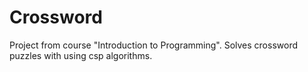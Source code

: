 # Crossword
Project from course "Introduction to Programming". Solves crossword puzzles with using csp algorithms.
